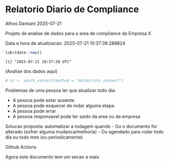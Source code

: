 # Relatorio Diario de Compliance
Athos Damiani
2025-07-21

Projeto de analise de dados para a area de compliance da Empresa X

Data e hora de atualizacao: 2025-07-21 10:37:39.288824

``` r
lubridate::now()
```

    [1] "2025-07-21 10:37:39 UTC"

(Analise dos dados aqui)

``` r
# sc <- spark_connect(method = "databricks_connect")
```

Problemas de uma pessoa ter que atualizar todo dia:

-   A pessoa pode estar ausente
-   A pessoa pode esquecer de rodar alguma etapa
-   A pessoa pode errar
-   A pessoa responsavel pode ter saido da area ou da empresa

Solucao proposta: automatizar a rodagem quando - Ou o documento for
alterado (sofrer alguma mudanca/melhoria) - Ou agendado para rodar todo
dia ou todo mes (ou periodicamente)

Github Actions

Agora este documento tem um secao a mais

